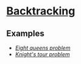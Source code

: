 # [Backtracking](https://en.wikipedia.org/wiki/Backtracking)

## Examples

* [_Eight queens problem_](https://en.wikipedia.org/wiki/Eight_queens_puzzle)
* [_Knight's tour problem_](https://en.wikipedia.org/wiki/Knight%27s_tour)
